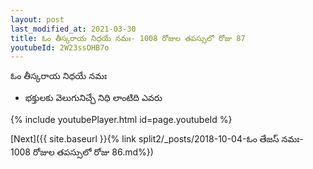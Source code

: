 ```yaml
---
layout: post
last_modified_at: 2021-03-30
title: ఓం తీస్కరాయ నిధయే నమః- 1008 రోజుల తపస్సులో రోజు 87
youtubeId: 2W23ssOHB7o
---
```

 
 
 ఓం తీస్కరాయ నిధయే నమః  
 
 -  భక్తులకు వెలుగునిచ్చే నిధి లాంటిది ఎవరు 
 
  
 
  
 
 
 
 
 
 


{% include youtubePlayer.html id=page.youtubeId %}
 
[Next]({{ site.baseurl }}{% link  split2/_posts/2018-10-04-ఓం తేజస్ నమః- 1008 రోజుల తపస్సులో రోజు 86.md%})
 
